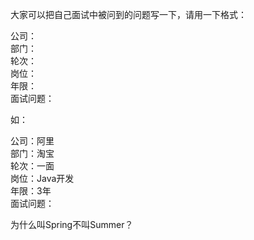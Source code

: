 大家可以把自己面试中被问到的问题写一下，请用一下格式：

公司：<br />部门：<br />轮次：<br />岗位：<br />年限：<br />面试问题：

如：

公司：阿里<br />部门：淘宝<br />轮次：一面<br />岗位：Java开发<br />年限：3年<br />面试问题：

为什么叫Spring不叫Summer？
